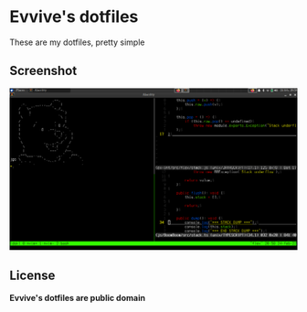 # Evvive's dotfiles
These are my dotfiles, pretty simple

## Screenshot
![terminal](./terminal.png)

## License
**Evvive's dotfiles are public domain**
